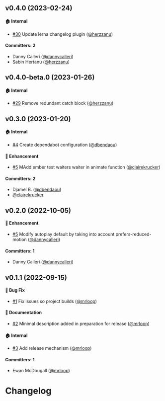 
## v0.4.0 (2023-02-24)

#### :house: Internal
* [#30](https://github.com/qonto/ember-lottie/pull/30) Update lerna changelog plugin ([@herzzanu](https://github.com/herzzanu))

#### Committers: 2
- Danny Calleri ([@dannycalleri](https://github.com/dannycalleri))
- Sabin Hertanu ([@herzzanu](https://github.com/herzzanu))

## v0.4.0-beta.0 (2023-01-26)

#### :house: Internal

- [#29](https://github.com/qonto/ember-lottie/pull/29) Remove redundant catch block ([@herzzanu](https://github.com/herzzanu))

## v0.3.0 (2023-01-20)

#### :house: Internal

- [#4](https://github.com/qonto/ember-lottie/pull/4) Create dependabot configuration ([@dbendaou](https://github.com/dbendaou))

#### :rocket: Enhancement

- [#5](https://github.com/qonto/ember-lottie/pull/21) MAdd ember test waiters waiter in animate function ([@clairekrucker](https://github.com/clairekrucker))

#### Committers: 2

- Djamel B. ([@dbendaou](https://github.com/dbendaou))
- [@clairekrucker](https://github.com/clairekrucker)

## v0.2.0 (2022-10-05)

#### :rocket: Enhancement

- [#5](https://github.com/qonto/ember-lottie/pull/5) Modify autoplay default by taking into account prefers-reduced-motion ([@dannycalleri](https://github.com/dannycalleri))

#### Committers: 1

- Danny Calleri ([@dannycalleri](https://github.com/dannycalleri))

## v0.1.1 (2022-09-15)

#### :bug: Bug Fix

- [#1](https://github.com/qonto/ember-lottie/pull/1) Fix issues so project builds ([@mrloop](https://github.com/mrloop))

#### :memo: Documentation

- [#2](https://github.com/qonto/ember-lottie/pull/2) Minimal description added in preparation for release ([@mrloop](https://github.com/mrloop))

#### :house: Internal

- [#3](https://github.com/qonto/ember-lottie/pull/3) Add release mechanism ([@mrloop](https://github.com/mrloop))

#### Committers: 1

- Ewan McDougall ([@mrloop](https://github.com/mrloop))

# Changelog
